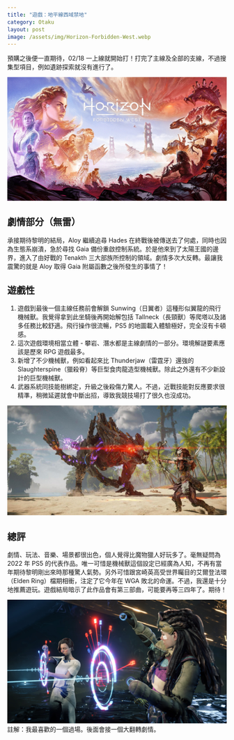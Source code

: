 ```yaml
---
title: "遊戲：地平線西域禁地"
category: Otaku
layout: post
image: /assets/img/Horizon-Forbidden-West.webp
---
```


預購之後便一直期待，02/18 一上線就開始打！打完了主線及全部的支線，不過搜集型項目，例如遺跡探索就沒有進行了。

![Cover](/assets/img/Horizon-Forbidden-West.webp)

## 劇情部分（無雷）

承接期待黎明的結局，Aloy 繼續追尋 Hades 在終戰後被傳送去了何處，同時也因為生態系崩潰，急於尋找 Gaia 備份重啟控制系統。於是他來到了太陽王國的邊界，進入了由好戰的 Tenakth 三大部族所控制的領域。劇情多次大反轉。最讓我震驚的就是 Aloy 取得 Gaia 附屬函數之後所發生的事情了！

## 遊戲性

1. 遊戲到最後一個主線任務前會解鎖 Sunwing（日翼者）這種形似翼龍的飛行機械獸。我覺得拿到此坐騎後再開始解包括 Tallneck（長頸獸）等爬塔以及諸多任務比較舒適。飛行操作很流暢，PS5 的地圖載入體驗極好，完全沒有卡頓感。
2. 這次遊戲環境相當立體 - 攀岩、潛水都是主線劇情的一部分。環境解謎要素應該是歷來 RPG 遊戲最多。
3. 新增了不少機械獸，例如看起來比 Thunderjaw（雷霆牙）還強的 Slaughterspine（獵殺脊）等巨型食肉龍造型機械獸。除此之外還有不少新設計的巨型機械獸。
4. 武器系統同技能樹綁定，升級之後殺傷力驚人。不過，近戰技能對反應要求很精準，稍微延遲就會中斷出招，導致我競技場打了很久也沒成功。

![Slaughterspine](/assets/img/slaughterspine.jpeg)

## 總評

劇情、玩法、音樂、場景都很出色，個人覺得比魔物獵人好玩多了。毫無疑問為 2022 年 PS5 的代表作品。唯一可惜是機械獸這個設定已經廣為人知，不再有當年期待黎明剛出來時那種驚人氣勢。另外可惜跟宮崎英高受世界矚目的艾爾登法環（Elden Ring）檔期相衝，注定了它今年在 WGA 敗北的命運。不過，我還是十分地推薦遊玩。遊戲結局暗示了此作品會有第三部曲，可能要再等三四年了。期待！

![Aloy and Beta](/assets/img/blog-aloy-beta.jpeg)
註解：我最喜歡的一個過場。後面會接一個大翻轉劇情。